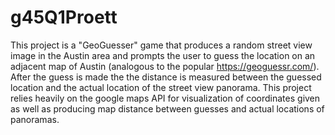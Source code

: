 # g45Q1Proett
This project is a "GeoGuesser" game that produces a random street view image in the Austin area and prompts the user to guess the location on an adjacent map of Austin (analogous to the popular https://geoguessr.com/). After the guess is made the the distance is measured between the guessed location and the actual location of the street view panorama. This project relies heavily on the google maps API for visualization of coordinates given as well as producing map distance between guesses and actual locations of panoramas.
